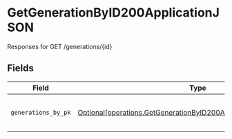 # GetGenerationByID200ApplicationJSON

Responses for GET /generations/{id}


## Fields

| Field                                                                                                                                                | Type                                                                                                                                                 | Required                                                                                                                                             | Description                                                                                                                                          |
| ---------------------------------------------------------------------------------------------------------------------------------------------------- | ---------------------------------------------------------------------------------------------------------------------------------------------------- | ---------------------------------------------------------------------------------------------------------------------------------------------------- | ---------------------------------------------------------------------------------------------------------------------------------------------------- |
| `generations_by_pk`                                                                                                                                  | [Optional[operations.GetGenerationByID200ApplicationJSONGenerations]](undefined/models/operations/getgenerationbyid200applicationjsongenerations.md) | :heavy_minus_sign:                                                                                                                                   | columns and relationships of "generations"                                                                                                           |